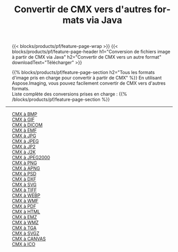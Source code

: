 ﻿---
title: Convertir de CMX vers d'autres formats via Java 
weight: 3920
url: /fr/java/conversion/from/cmx 
lang: fr
langdirlevel: 2
locales: zh-hans,ja,it,ru,de,es,fr,nl,id,lt,pl,pt,vi,tr,ko,zh-hant,ar,hi,th,sv,cs,uk,he
description: En utilisant Aspose.Imaging, vous pouvez facilement convertir de CMX vers un autre format
---

{{< blocks/products/pf/feature-page-wrap >}}
{{< blocks/products/pf/feature-page-header h1="Conversion de fichiers image à partir de CMX via Java" h2="Convertir de CMX vers un autre format" downloadText="Télécharger" >}}


{{% blocks/products/pf/feature-page-section  h2="Tous les formats d'image pris en charge pour convertir à partir de CMX" %}}
En utilisant Aspose.Imaging, vous pouvez facilement convertir de CMX vers d'autres formats.
<br/>
Liste complète des conversions prises en charge :
{{% /blocks/products/pf/feature-page-section %}}
<div class="container-fluid productfamilypage bg-gray">
    <div class="convertypes bg-gray agp-content section">
        <div class="container">
		<hr style="margin-left:-20px;"/>
		<div class="row other-converters">
		    <div class='col-md-2 other-converter remove-lp remove-rp'><a href="/imaging/fr/java/conversion/cmx-to-bmp" >CMX à BMP</a></div><div class='col-md-2 other-converter remove-lp remove-rp'><a href="/imaging/fr/java/conversion/cmx-to-gif" >CMX à GIF</a></div><div class='col-md-2 other-converter remove-lp remove-rp'><a href="/imaging/fr/java/conversion/cmx-to-dicom" >CMX à DICOM</a></div><div class='col-md-2 other-converter remove-lp remove-rp'><a href="/imaging/fr/java/conversion/cmx-to-emf" >CMX à EMF</a></div><div class='col-md-2 other-converter remove-lp remove-rp'><a href="/imaging/fr/java/conversion/cmx-to-jpg" >CMX à JPG</a></div><div class='col-md-2 other-converter remove-lp remove-rp'><a href="/imaging/fr/java/conversion/cmx-to-jpeg" >CMX à JPEG</a></div><div class='col-md-2 other-converter remove-lp remove-rp'><a href="/imaging/fr/java/conversion/cmx-to-jp2" >CMX à JP2</a></div><div class='col-md-2 other-converter remove-lp remove-rp'><a href="/imaging/fr/java/conversion/cmx-to-j2k" >CMX à J2K</a></div><div class='col-md-2 other-converter remove-lp remove-rp'><a href="/imaging/fr/java/conversion/cmx-to-jpeg2000" >CMX à JPEG2000</a></div><div class='col-md-2 other-converter remove-lp remove-rp'><a href="/imaging/fr/java/conversion/cmx-to-png" >CMX à PNG</a></div><div class='col-md-2 other-converter remove-lp remove-rp'><a href="/imaging/fr/java/conversion/cmx-to-apng" >CMX à APNG</a></div><div class='col-md-2 other-converter remove-lp remove-rp'><a href="/imaging/fr/java/conversion/cmx-to-psd" >CMX à PSD</a></div><div class='col-md-2 other-converter remove-lp remove-rp'><a href="/imaging/fr/java/conversion/cmx-to-dxf" >CMX à DXF</a></div><div class='col-md-2 other-converter remove-lp remove-rp'><a href="/imaging/fr/java/conversion/cmx-to-svg" >CMX à SVG</a></div><div class='col-md-2 other-converter remove-lp remove-rp'><a href="/imaging/fr/java/conversion/cmx-to-tiff" >CMX à TIFF</a></div><div class='col-md-2 other-converter remove-lp remove-rp'><a href="/imaging/fr/java/conversion/cmx-to-webp" >CMX à WEBP</a></div><div class='col-md-2 other-converter remove-lp remove-rp'><a href="/imaging/fr/java/conversion/cmx-to-wmf" >CMX à WMF</a></div><div class='col-md-2 other-converter remove-lp remove-rp'><a href="/imaging/fr/java/conversion/cmx-to-pdf" >CMX à PDF</a></div><div class='col-md-2 other-converter remove-lp remove-rp'><a href="/imaging/fr/java/conversion/cmx-to-html" >CMX à HTML</a></div><div class='col-md-2 other-converter remove-lp remove-rp'><a href="/imaging/fr/java/conversion/cmx-to-emz" >CMX à EMZ</a></div><div class='col-md-2 other-converter remove-lp remove-rp'><a href="/imaging/fr/java/conversion/cmx-to-wmz" >CMX à WMZ</a></div><div class='col-md-2 other-converter remove-lp remove-rp'><a href="/imaging/fr/java/conversion/cmx-to-tga" >CMX à TGA</a></div><div class='col-md-2 other-converter remove-lp remove-rp'><a href="/imaging/fr/java/conversion/cmx-to-svgz" >CMX à SVGZ</a></div><div class='col-md-2 other-converter remove-lp remove-rp'><a href="/imaging/fr/java/conversion/cmx-to-canvas" >CMX à CANVAS</a></div><div class='col-md-2 other-converter remove-lp remove-rp'><a href="/imaging/fr/java/conversion/cmx-to-ico" >CMX à ICO</a></div>
                </div>
        </div>
    </div>
</div>
<br/>

